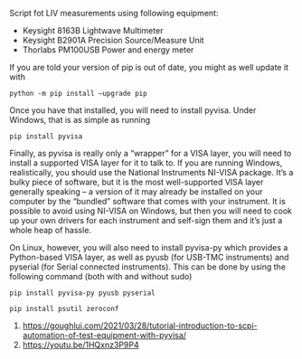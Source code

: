 Script fot LIV measurements using following equipment:
- Keysight 8163B Lightwave Multimeter
- Keysight B2901A Precision Source/Measure Unit
- Thorlabs PM100USB Power and energy meter

If you are told your version of pip is out of date, you might as well update it with

    python -m pip install –upgrade pip

Once you have that installed, you will need to install pyvisa. Under Windows, that is as simple as running

    pip install pyvisa

Finally, as pyvisa is really only a “wrapper” for a VISA layer, you will need to install a supported VISA layer for it to talk to. If you are running Windows, realistically, you should use the National Instruments NI-VISA package. It’s a bulky piece of software, but it is the most well-supported VISA layer generally speaking – a version of it may already be installed on your computer by the “bundled” software that comes with your instrument. It is possible to avoid using NI-VISA on Windows, but then you will need to cook up your own drivers for each instrument and self-sign them and it’s just a whole heap of hassle.

On Linux, however, you will also need to install pyvisa-py which provides a Python-based VISA layer, as well as pyusb (for USB-TMC instruments) and pyserial (for Serial connected instruments). This can be done by using the following command (both with and without sudo)

    pip install pyvisa-py pyusb pyserial
    
    pip install psutil zeroconf

1. https://goughlui.com/2021/03/28/tutorial-introduction-to-scpi-automation-of-test-equipment-with-pyvisa/
2. https://youtu.be/1HQxnz3P9P4
